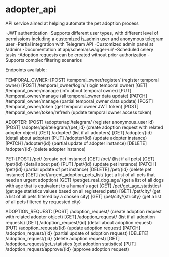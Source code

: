 # adopter_api
API service aimed at helping automate the pet adoption process

-JWT authentication
-Supports different user types, with different level of permissions including a customized is_admin user and
anonymous telegram user
-Partial integration with Telegram API
-Customized admin panel at /admin/
-Documentation at api/schema/swagger-ui/
-Scheduled celery tasks
-Adoption requests can be created without prior authorization
-Supports complex filtering scenarios

Endpoints available:

TEMPORAL_OWNER:
[POST] /temporal_owner/register/ (register temporal owner)
[POST] /temporal_owner/login/ (login temporal owner)
[GET] /temporal_owner/manage (info about temporal owner)
[PUT] /temporal_owner/manage (all temporal_owner data update)
[PATCH] /temporal_owner/manage (partial temporal_owner data update)
[POST] /temporal_owner/token (get temporal owner JWT token)
[POST] /temporal_owner/token/refresh (update temporal owner access token)

ADOPTER:
[POST] /adopter/api/telegram/ (register anonymous_user id)
[POST] /adopter/api/telegram/{pet_id} (create adoption request with related adopter object)
[GET] /adopter/ (list if all adopters)
[GET] /adopter/{id} (detail about adopter)
[PUT] /adopter/{id} (update adopter instance)
[PATCH] /adopter/{id} (partial update of adopter instance)
[DELETE] /adopter/{id} (delete adopter instance)

PET:
[POST] /pet/ (create pet instance)
[GET] /pet/ (list if all pets)
[GET] /pet/{id} (detail about pet)
[PUT] /pet/{id} (update pet instance)
[PATCH] /pet/{id} (partial update of pet instance)
[DELETE] /pet/{id} (delete pet instance)
[GET] /pet/urgent_adoption_pets_list/ (get a list of all pets that need an urgent adoption)
[GET] /pet/get_real_dog_age/ (get a list of all dogs with age that is equivalent to a human's age)
[GET] /pet/get_age_statistics/ (get age statistics values based on all registered pets)
[GET] /pet/city/ (get a list of all pets filtered by a chosen city)
[GET] /pet/city/{str:city} (get a list of all pets filtered by requested city)

ADOPTION_REQUEST:
[POST] /adoption_request/ (create adoption request with related adopter object)
[GET] /adoption_request/ (list if all adoption requests)
[GET] /adoption_request/{id} (detail about adoption request)
[PUT] /adoption_request/{id} (update adoption request)
[PATCH] /adoption_request/{id} (partial update of adoption request)
[DELETE] /adoption_request/{id} (delete adoption request)
[GET] /adoption_request/get_statistics (get adoption statistics)
[PUT] /adoption_request/approve/{id} (approve adoption request)

